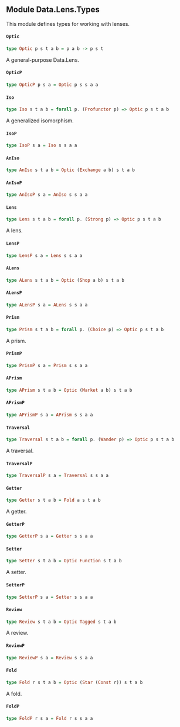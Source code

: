 ## Module Data.Lens.Types

This module defines types for working with lenses.

#### `Optic`

``` purescript
type Optic p s t a b = p a b -> p s t
```

A general-purpose Data.Lens.

#### `OpticP`

``` purescript
type OpticP p s a = Optic p s s a a
```

#### `Iso`

``` purescript
type Iso s t a b = forall p. (Profunctor p) => Optic p s t a b
```

A generalized isomorphism.

#### `IsoP`

``` purescript
type IsoP s a = Iso s s a a
```

#### `AnIso`

``` purescript
type AnIso s t a b = Optic (Exchange a b) s t a b
```

#### `AnIsoP`

``` purescript
type AnIsoP s a = AnIso s s a a
```

#### `Lens`

``` purescript
type Lens s t a b = forall p. (Strong p) => Optic p s t a b
```

A lens.

#### `LensP`

``` purescript
type LensP s a = Lens s s a a
```

#### `ALens`

``` purescript
type ALens s t a b = Optic (Shop a b) s t a b
```

#### `ALensP`

``` purescript
type ALensP s a = ALens s s a a
```

#### `Prism`

``` purescript
type Prism s t a b = forall p. (Choice p) => Optic p s t a b
```

A prism.

#### `PrismP`

``` purescript
type PrismP s a = Prism s s a a
```

#### `APrism`

``` purescript
type APrism s t a b = Optic (Market a b) s t a b
```

#### `APrismP`

``` purescript
type APrismP s a = APrism s s a a
```

#### `Traversal`

``` purescript
type Traversal s t a b = forall p. (Wander p) => Optic p s t a b
```

A traversal.

#### `TraversalP`

``` purescript
type TraversalP s a = Traversal s s a a
```

#### `Getter`

``` purescript
type Getter s t a b = Fold a s t a b
```

A getter.

#### `GetterP`

``` purescript
type GetterP s a = Getter s s a a
```

#### `Setter`

``` purescript
type Setter s t a b = Optic Function s t a b
```

A setter.

#### `SetterP`

``` purescript
type SetterP s a = Setter s s a a
```

#### `Review`

``` purescript
type Review s t a b = Optic Tagged s t a b
```

A review.

#### `ReviewP`

``` purescript
type ReviewP s a = Review s s a a
```

#### `Fold`

``` purescript
type Fold r s t a b = Optic (Star (Const r)) s t a b
```

A fold.

#### `FoldP`

``` purescript
type FoldP r s a = Fold r s s a a
```


